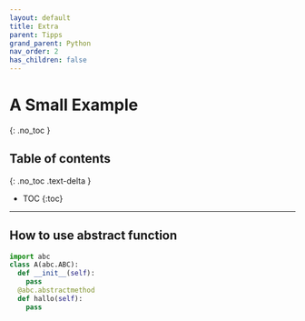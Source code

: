 ```yaml
---
layout: default
title: Extra
parent: Tipps
grand_parent: Python
nav_order: 2
has_children: false
---
```


# A Small Example
{: .no_toc }

## Table of contents
{: .no_toc .text-delta }

- TOC
{:toc}

---

## How to use abstract function
```python
import abc
class A(abc.ABC):
  def __init__(self):
    pass
  @abc.abstractmethod
  def hallo(self):
    pass

```
